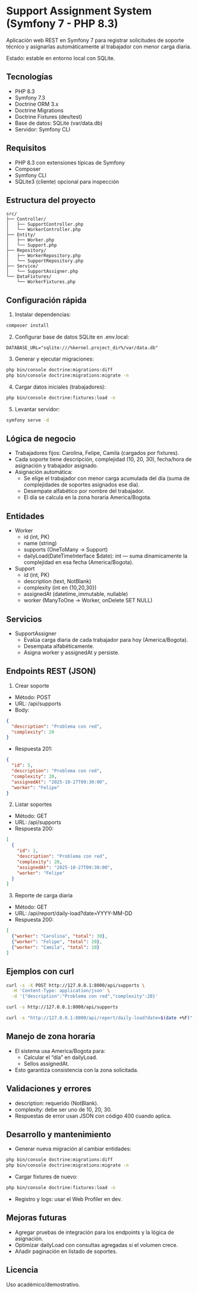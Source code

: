 # Support Assignment System (Symfony 7 - PHP 8.3)

Aplicación web REST en Symfony 7 para registrar solicitudes de soporte técnico y asignarlas automáticamente al trabajador con menor carga diaria.

Estado: estable en entorno local con SQLite.

## Tecnologías
- PHP 8.3
- Symfony 7.3
- Doctrine ORM 3.x
- Doctrine Migrations
- Doctrine Fixtures (dev/test)
- Base de datos: SQLite (var/data.db)
- Servidor: Symfony CLI

## Requisitos
- PHP 8.3 con extensiones típicas de Symfony
- Composer
- Symfony CLI
- SQLite3 (cliente) opcional para inspección

## Estructura del proyecto
```
src/
├── Controller/
│   ├── SupportController.php
│   └── WorkerController.php
├── Entity/
│   ├── Worker.php
│   └── Support.php
├── Repository/
│   ├── WorkerRepository.php
│   └── SupportRepository.php
├── Service/
│   └── SupportAssigner.php
└── DataFixtures/
    └── WorkerFixtures.php
```

## Configuración rápida
1) Instalar dependencias:
```bash
composer install
```

2) Configurar base de datos SQLite en .env.local:
```env
DATABASE_URL="sqlite:///%kernel.project_dir%/var/data.db"
```

3) Generar y ejecutar migraciones:
```bash
php bin/console doctrine:migrations:diff
php bin/console doctrine:migrations:migrate -n
```

4) Cargar datos iniciales (trabajadores):
```bash
php bin/console doctrine:fixtures:load -n
```

5) Levantar servidor:
```bash
symfony serve -d
```

## Lógica de negocio
- Trabajadores fijos: Carolina, Felipe, Camila (cargados por fixtures).
- Cada soporte tiene descripción, complejidad (10, 20, 30), fecha/hora de asignación y trabajador asignado.
- Asignación automática:
  - Se elige el trabajador con menor carga acumulada del día (suma de complejidades de soportes asignados ese día).
  - Desempate alfabético por nombre del trabajador.
  - El día se calcula en la zona horaria America/Bogota.

## Entidades
- Worker
  - id (int, PK)
  - name (string)
  - supports (OneToMany → Support)
  - dailyLoad(DateTimeInterface $date): int — suma dinamicamente la complejidad en esa fecha (America/Bogota).
- Support
  - id (int, PK)
  - description (text, NotBlank)
  - complexity (int en {10,20,30})
  - assignedAt (datetime_immutable, nullable)
  - worker (ManyToOne → Worker, onDelete SET NULL)

## Servicios
- SupportAssigner
  - Evalúa carga diaria de cada trabajador para hoy (America/Bogota).
  - Desempata alfabéticamente.
  - Asigna worker y assignedAt y persiste.

## Endpoints REST (JSON)

1) Crear soporte
- Método: POST
- URL: /api/supports
- Body:
```json
{
  "description": "Problema con red",
  "complexity": 20
}
```
- Respuesta 201:
```json
{
  "id": 5,
  "description": "Problema con red",
  "complexity": 20,
  "assignedAt": "2025-10-27T09:30:00",
  "worker": "Felipe"
}
```

2) Listar soportes
- Método: GET
- URL: /api/supports
- Respuesta 200:
```json
[
  {
    "id": 1,
    "description": "Problema con red",
    "complexity": 20,
    "assignedAt": "2025-10-27T09:30:00",
    "worker": "Felipe"
  }
]
```

3) Reporte de carga diaria
- Método: GET
- URL: /api/report/daily-load?date=YYYY-MM-DD
- Respuesta 200:
```json
[
  {"worker": "Carolina", "total": 30},
  {"worker": "Felipe", "total": 20},
  {"worker": "Camila", "total": 10}
]
```

## Ejemplos con curl
```bash
curl -s -X POST http://127.0.0.1:8000/api/supports \
  -H 'Content-Type: application/json' \
  -d '{"description":"Problema con red","complexity":20}'

curl -s http://127.0.0.1:8000/api/supports

curl -s "http://127.0.0.1:8000/api/report/daily-load?date=$(date +%F)"
```

## Manejo de zona horaria
- El sistema usa America/Bogota para:
  - Calcular el “día” en dailyLoad.
  - Sellos assignedAt.
- Esto garantiza consistencia con la zona solicitada.

## Validaciones y errores
- description: requerido (NotBlank).
- complexity: debe ser uno de 10, 20, 30.
- Respuestas de error usan JSON con código 400 cuando aplica.

## Desarrollo y mantenimiento
- Generar nueva migración al cambiar entidades:
```bash
php bin/console doctrine:migrations:diff
php bin/console doctrine:migrations:migrate -n
```
- Cargar fixtures de nuevo:
```bash
php bin/console doctrine:fixtures:load -n
```
- Registro y logs: usar el Web Profiler en dev.

## Mejoras futuras
- Agregar pruebas de integración para los endpoints y la lógica de asignación.
- Optimizar dailyLoad con consultas agregadas si el volumen crece.
- Añadir paginación en listado de soportes.

## Licencia
Uso académico/demostrativo.
